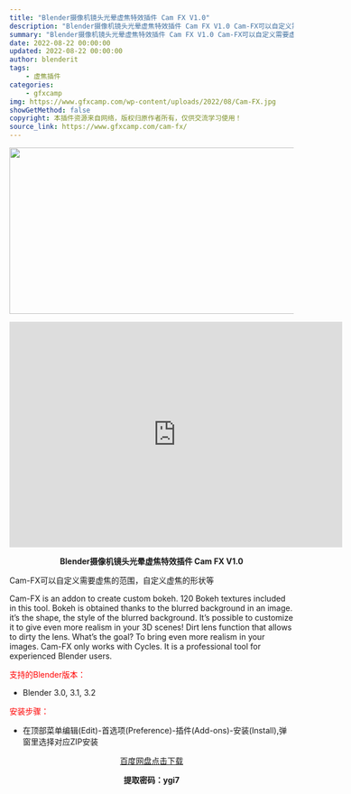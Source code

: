 ```yaml
---
title: "Blender摄像机镜头光晕虚焦特效插件 Cam FX V1.0"
description: "Blender摄像机镜头光晕虚焦特效插件 Cam FX V1.0 Cam-FX可以自定义需要虚焦的范围，自定义虚焦的形状等 Cam-FX is an addon to create custom bo..."
summary: "Blender摄像机镜头光晕虚焦特效插件 Cam FX V1.0 Cam-FX可以自定义需要虚焦的范围，自定义虚焦的形状等 Cam-FX is an addon to create custom bo..."
date: 2022-08-22 00:00:00
updated: 2022-08-22 00:00:00
author: blenderit
tags: 
    - 虚焦插件
categories:
    - gfxcamp
img: https://www.gfxcamp.com/wp-content/uploads/2022/08/Cam-FX.jpg
showGetMethod: false
copyright: 本插件资源来自网络，版权归原作者所有，仅供交流学习使用！
source_link: https://www.gfxcamp.com/cam-fx/
---
```

<div><p><img decoding="async" class="alignnone size-full wp-image-106257 aligncenter" src="https://www.gfxcamp.com/wp-content/uploads/2022/08/Cam-FX.jpg" data-src="https://www.gfxcamp.com/wp-content/uploads/2022/08/Cam-FX.jpg" alt="" width="590" height="295" data-srcset="https://www.gfxcamp.com/wp-content/uploads/2022/08/Cam-FX.jpg 590w, https://www.gfxcamp.com/wp-content/uploads/2022/08/Cam-FX-150x75.jpg 150w" data-sizes="(max-width: 590px) 100vw, 590px"></p><p style="text-align: center;"><iframe loading="lazy" src="https://player.youku.com/embed/XNTg5Njk3MDQwNA==" width="590" height="400" frameborder="0" allowfullscreen="allowfullscreen" data-mce-fragment="1"></iframe></p><p style="text-align: center;"><strong>Blender摄像机镜头光晕虚焦特效插件 Cam FX V1.0</strong></p><p>Cam-FX可以自定义需要虚焦的范围，自定义虚焦的形状等</p><p>Cam-FX is an addon to create custom bokeh. 120 Bokeh textures included in this tool. Bokeh is obtained thanks to the blurred background in an image. it’s the shape, the style of the blurred background. It’s possible to customize it to give even more realism in your 3D scenes! Dirt lens function that allows to dirty the lens. What’s the goal? To bring even more realism in your images. Cam-FX only works with Cycles. It is a professional tool for experienced Blender users.</p><p style="text-align: left;"><span style="color: #ff0000;">支持的Blender版本：</span></p><ul>
<li style="text-align: left;">Blender 3.0, 3.1, 3.2</li>
</ul><p style="text-align: left;"><span style="color: #ff0000;">安装步骤：</span></p><ul>
<li>在顶部菜单编辑(Edit)-首选项(Preference)-插件(Add-ons)-安装(Install),弹窗里选择对应ZIP安装</li>
</ul><p style="text-align: center;"><a class="maxbutton-3 maxbutton maxbutton-baidu" target="_blank" rel="noopener" href="https://pan.baidu.com/s/1b5q6Wi3KnSn6d6oBFzTeSw?pwd=ygi7"><span class="mb-text">百度网盘点击下载</span></a></p><p style="text-align: center;"><strong>提取密码：ygi7</strong></p></div>